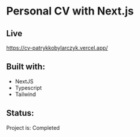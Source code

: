 # Personal CV with Next.js

## Live
https://cv-patrykkobylarczyk.vercel.app/

## Built with: 

- NextJS
- Typescript
- Tailwind

## Status:

Project is: Completed

